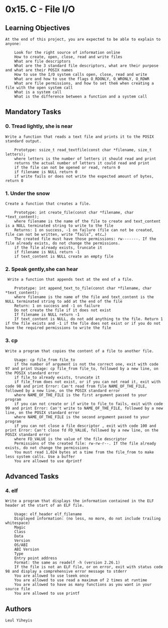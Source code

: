 # 0x15. C - File I/O

## Learning Objectives

	At the end of this project, you are expected to be able to explain to anyone:

	    Look for the right source of information online
	    How to create, open, close, read and write files
	    What are file descriptors
	    What are the 3 standard file descriptors, what are their purpose and what are their POSIX names
	    How to use the I/O system calls open, close, read and write
	    What are and how to use the flags O_RDONLY, O_WRONLY, O_RDWR
	    What are file permissions, and how to set them when creating a file with the open system call
	    What is a system call
	    What is the difference between a function and a system call

## Mandatory Tasks

### 0. Tread lightly, she is near

	Write a function that reads a text file and prints it to the POSIX standard output.

	    Prototype: ssize_t read_textfile(const char *filename, size_t letters);
	    where letters is the number of letters it should read and print
	    returns the actual number of letters it could read and print
	    if the file can not be opened or read, return 0
	    if filename is NULL return 0
	    if write fails or does not write the expected amount of bytes, return 0

### 1. Under the snow

	Create a function that creates a file.

	    Prototype: int create_file(const char *filename, char *text_content);
	    where filename is the name of the file to create and text_content is a NULL terminated string to write to the file
	    Returns: 1 on success, -1 on failure (file can not be created, file can not be written, write “fails”, etc…)
	    The created file must have those permissions: rw-------. If the file already exists, do not change the permissions.
	    if the file already exists, truncate it
	    if filename is NULL return -1
	    if text_content is NULL create an empty file

### 2. Speak gently,she can hear

	 Write a function that appends text at the end of a file.

	    Prototype: int append_text_to_file(const char *filename, char *text_content);
	    where filename is the name of the file and text_content is the NULL terminated string to add at the end of the file
	    Return: 1 on success and -1 on failure
	    Do not create the file if it does not exist
	    If filename is NULL return -1
	    If text_content is NULL, do not add anything to the file. Return 1 if the file exists and -1 if the file does not exist or if you do not have the required permissions to write the file

### 3. cp

	Write a program that copies the content of a file to another file.

	    Usage: cp file_from file_to
	    if the number of argument is not the correct one, exit with code 97 and print Usage: cp file_from file_to, followed by a new line, on the POSIX standard error
	    if file_to already exists, truncate it
	    if file_from does not exist, or if you can not read it, exit with code 98 and print Error: Can't read from file NAME_OF_THE_FILE, followed by a new line, on the POSIX standard error
		where NAME_OF_THE_FILE is the first argument passed to your program
	    if you can not create or if write to file_to fails, exit with code 99 and print Error: Can't write to NAME_OF_THE_FILE, followed by a new line, on the POSIX standard error
		where NAME_OF_THE_FILE is the second argument passed to your program
	    if you can not close a file descriptor , exit with code 100 and print Error: Can't close fd FD_VALUE, followed by a new line, on the POSIX standard error
		where FD_VALUE is the value of the file descriptor
	    Permissions of the created file: rw-rw-r--. If the file already exists, do not change the permissions
	    You must read 1,024 bytes at a time from the file_from to make less system calls. Use a buffer
	    You are allowed to use dprintf

## Advanced Tasks

### 4. elf

	Write a program that displays the information contained in the ELF header at the start of an ELF file.

	    Usage: elf_header elf_filename
	    Displayed information: (no less, no more, do not include trailing whitespace)
		Magic
		Class
		Data
		Version
		OS/ABI
		ABI Version
		Type
		Entry point address
	    Format: the same as readelf -h (version 2.26.1)
	    If the file is not an ELF file, or on error, exit with status code 98 and display a comprehensive error message to stderr
	    You are allowed to use lseek once
	    You are allowed to use read a maximum of 2 times at runtime
	    You are allowed to have as many functions as you want in your source file
	    You are allowed to use printf

## Authors

	Leul Yiheyis
